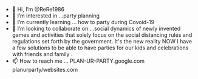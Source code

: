 - 👋 Hi, I’m @ReRe1986
- 👀 I’m interested in ...party planning
- 🌱 I’m currently learning ... how to party during Covoid-19 
- 💞️ I’m looking to collaborate on ...social dynamics of newly invented games and activities that solely focus on the social distancing rules and regulations set forth by the government. It's the new reality NOW I have a few solutions to be able to have parties for our kids and celebrations with friends and family . 
- 📫 How to reach me ...
PLAN-UR-PARTY.google.com planurparty/websites.com 
<!---
ReRe1986/ReRe1986 is a ✨ special ✨ repository because its `README.md` (this file) appears on your GitHub profile.
You can click the Preview link to take a look at your changes.
--->
